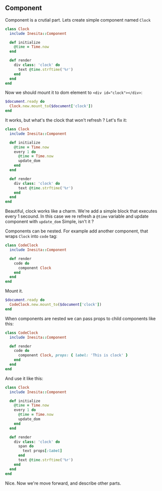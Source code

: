 ## Component

Component is a crutial part.
Lets create simple component named `Clock`

```ruby
class Clock
  include Inesita::Component

  def initialize
    @time = Time.now
  end

  def render
    div class: 'clock' do
      text @time.strftime('%r')
    end
  end
end
```

Now we should mount it to dom element to `<div id="clock"></div>`:

```ruby
$document.ready do
  Clock.new.mount_to($document['clock'])
end
```

It works, but what's the clock that won't refresh ? Let's fix it:

```ruby
class Clock
  include Inesita::Component

  def initialize
    @time = Time.now
    every 1 do
      @time = Time.now
      update_dom
    end
  end

  def render
    div class: 'clock' do
      text @time.strftime('%r')
    end
  end
end
```

Beautiful, clock works like a charm.
We're add a simple block that executes every 1 secound. In this case we re refresh a `@time` variable and update component with `update_dom`
Simple, isn't it ?

Components can be nested. For example add another component, that wraps `Clock` into `code` tag:

```ruby
class CodeClock
  include Inesita::Component

  def render
    code do
      component Clock
    end
  end
end
```

Mount it.

```ruby
$document.ready do
  CodeClock.new.mount_to($document['clock'])
end
```

When components are nested we can pass props to child components like this:

```ruby
class CodeClock
  include Inesita::Component

  def render
    code do
      component Clock, props: { label: 'This is clock' }
    end
  end
end
```

And use it like this:

```ruby
class Clock
  include Inesita::Component

  def initialize
    @time = Time.now
    every 1 do
      @time = Time.now
      update_dom
    end
  end

  def render
    div class: 'clock' do
      span do
        text props[:label]
      end
      text @time.strftime('%r')
    end
  end
end
```


Nice. Now we're move forward, and describe other parts.
